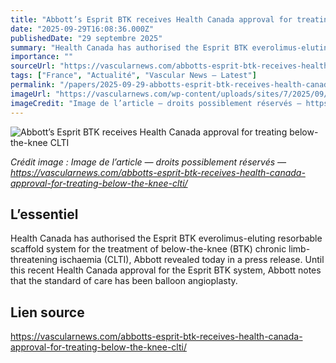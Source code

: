 ```yaml
---
title: "Abbott’s Esprit BTK receives Health Canada approval for treating below-the-knee CLTI"
date: "2025-09-29T16:08:36.000Z"
publishedDate: "29 septembre 2025"
summary: "Health Canada has authorised the Esprit BTK everolimus-eluting resorbable scaffold system for the treatment of below-the-knee (BTK) chronic limb-threatening ischaemia (CLTI), Abbott revealed today in a press release. Until this recent Health Canada approval for the Esprit BTK system, Abbott notes that the standard of care has been balloon angioplasty."
importance: ""
sourceUrl: "https://vascularnews.com/abbotts-esprit-btk-receives-health-canada-approval-for-treating-below-the-knee-clti/"
tags: ["France", "Actualité", "Vascular News — Latest"]
permalink: "/papers/2025-09-29-abbotts-esprit-btk-receives-health-canada-approval-for-treating-below-the-knee-clti"
imageUrl: "https://vascularnews.com/wp-content/uploads/sites/7/2025/09/Abbott_Stent.jpg"
imageCredit: "Image de l’article — droits possiblement réservés — https://vascularnews.com/abbotts-esprit-btk-receives-health-canada-approval-for-treating-below-the-knee-clti/"
---
```


![Abbott’s Esprit BTK receives Health Canada approval for treating below-the-knee CLTI](https://vascularnews.com/wp-content/uploads/sites/7/2025/09/Abbott_Stent.jpg)

*Crédit image : Image de l’article — droits possiblement réservés — https://vascularnews.com/abbotts-esprit-btk-receives-health-canada-approval-for-treating-below-the-knee-clti/*

## L’essentiel

Health Canada has authorised the Esprit BTK everolimus-eluting resorbable scaffold system for the treatment of below-the-knee (BTK) chronic limb-threatening ischaemia (CLTI), Abbott revealed today in a press release. Until this recent Health Canada approval for the Esprit BTK system, Abbott notes that the standard of care has been balloon angioplasty.

## Lien source

https://vascularnews.com/abbotts-esprit-btk-receives-health-canada-approval-for-treating-below-the-knee-clti/
